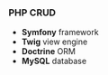 ### PHP CRUD

- **Symfony** framework
- **Twig** view engine
- **Doctrine** ORM
- **MySQL** database

